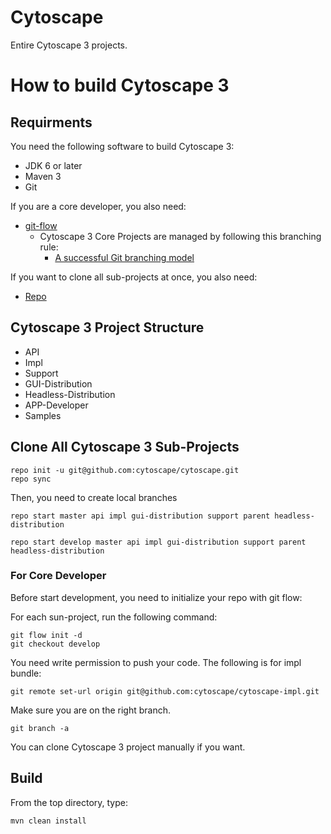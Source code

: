 Cytoscape
=========

Entire Cytoscape 3 projects.

# How to build Cytoscape 3

## Requirments

You need the following software to build Cytoscape 3:

* JDK 6 or later
* Maven 3
* Git

If you are a core developer, you also need:

* [git-flow](https://github.com/nvie/gitflow)
  * Cytoscape 3 Core Projects are managed by following this branching rule:
    * [A successful Git branching model](http://nvie.com/posts/a-successful-git-branching-model/)

If you want to clone all sub-projects at once, you also need:

* [Repo](http://code.google.com/p/git-repo/)

## Cytoscape 3 Project Structure
* API
* Impl
* Support
* GUI-Distribution
* Headless-Distribution
* APP-Developer
* Samples

## Clone All Cytoscape 3 Sub-Projects

```
repo init -u git@github.com:cytoscape/cytoscape.git
repo sync
```

Then, you need to create local branches

```
repo start master api impl gui-distribution support parent headless-distribution

repo start develop master api impl gui-distribution support parent headless-distribution
```

### For Core Developer
Before start development, you need to initialize your repo with git flow:

For each sun-project, run the following command:

```
git flow init -d
git checkout develop
```

You need write permission to push your code.  The following is for impl bundle:

```
git remote set-url origin git@github.com:cytoscape/cytoscape-impl.git
```

Make sure you are on the right branch.

```
git branch -a
```

You can clone Cytoscape 3 project manually if you want.

## Build
From the top directory, type:
```
mvn clean install
```
